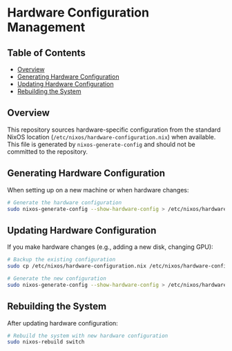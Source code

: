 # Hardware Configuration Management

## Table of Contents
- [Overview](#overview)
- [Generating Hardware Configuration](#generating-hardware-configuration)
- [Updating Hardware Configuration](#updating-hardware-configuration)
- [Rebuilding the System](#rebuilding-the-system)

## Overview

This repository sources hardware-specific configuration from the standard NixOS location (`/etc/nixos/hardware-configuration.nix`) when available. This file is generated by `nixos-generate-config` and should not be committed to the repository.

## Generating Hardware Configuration

When setting up on a new machine or when hardware changes:

```bash
# Generate the hardware configuration
sudo nixos-generate-config --show-hardware-config > /etc/nixos/hardware-configuration.nix
```

## Updating Hardware Configuration

If you make hardware changes (e.g., adding a new disk, changing GPU):

```bash
# Backup the existing configuration
sudo cp /etc/nixos/hardware-configuration.nix /etc/nixos/hardware-configuration.nix.backup

# Generate the new configuration
sudo nixos-generate-config --show-hardware-config > /etc/nixos/hardware-configuration.nix
```

## Rebuilding the System

After updating hardware configuration:

```bash
# Rebuild the system with new hardware configuration
sudo nixos-rebuild switch
```